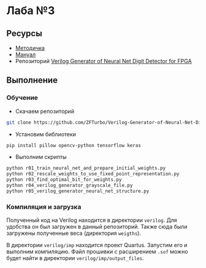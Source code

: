 # Лаба №3

## Ресурсы

 * [Методичка](https://docs.google.com/document/d/16lugWl7jzaZLu77CT7Nwth-79i9-Q3JlWTn30_YbY18)
 * [Мануал](https://docs.google.com/document/d/1VIQyMu8k8y6vo3g0n1pe_v-3JwgqNzK2B6mT7LT_3wQ/)
 * Репозиторий [Verilog Generator of Neural Net Digit Detector for FPGA](https://github.com/ZFTurbo/Verilog-Generator-of-Neural-Net-Digit-Detector-for-FPGA)

## Выполнение

### Обучение

* Скачаем репозиторий
```bash
git clone https://github.com/ZFTurbo/Verilog-Generator-of-Neural-Net-Digit-Detector-for-FPGA
```

* Установим библиотеки
```bash
pip install pillow opencv-python tensorflow keras
```

* Выполним скрипты
```bash
python r01_train_neural_net_and_prepare_initial_weights.py
python r02_rescale_weights_to_use_fixed_point_representation.py
python r03_find_optimal_bit_for_weights.py
python r04_verilog_generator_grayscale_file.py
python r05_verilog_generator_neural_net_structure.py
```

### Компиляция и загрузка

Полученный код на Verilog находится в директории `verilog`. Для удобства он был загружен в данный репозиторий. Также сюда были загружены полученные веса (директория `weigths`).

В директории `verilog/imp` находится проект Quartus. Запустим его и выполним компиляцию. Файл прошивки с расширением `.sof` можно будет найти в директории `verilog/imp/output_files`.

